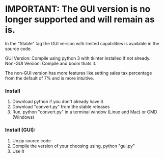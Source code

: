 # IMPORTANT: The GUI version is no longer supported and will remain as is.

In the "Stable" tag the GUI version with limited capabilities is available in the source code.

GUI Version: Compile using python 3 with tkinter installed if not already.
Non-GUI Version: Compile and boom thats it.

The non-GUI version has more features like setting sales tax percentage from the default of 7% and is more intuitive.

### Install
1. Download python if you don't already have it
2. Download "convert.py" from the stable releases
3. Run, python "convert.py" in a terminal window (Linux and Mac) or CMD (Windows)

### Install (GUI):
1. Unzip source code
2. Compile the version of your choosing using, python "gui.py"
3. Use it
